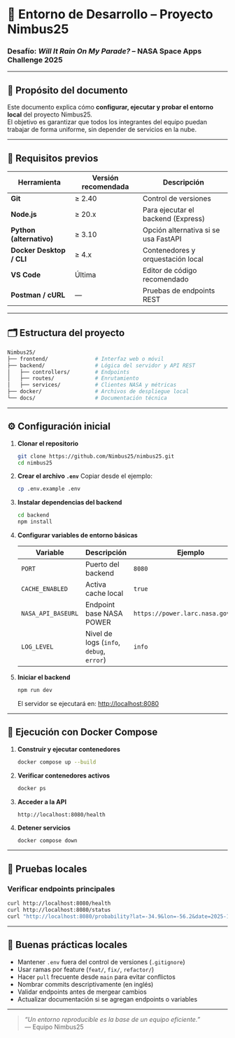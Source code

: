 

# 🧰 Entorno de Desarrollo – Proyecto Nimbus25  
### Desafío: *Will It Rain On My Parade?* – NASA Space Apps Challenge 2025

---

## 🎯 Propósito del documento

Este documento explica cómo **configurar, ejecutar y probar el entorno local** del proyecto Nimbus25.  
El objetivo es garantizar que todos los integrantes del equipo puedan trabajar de forma uniforme, sin depender de servicios en la nube.

---

## 🧩 Requisitos previos

| Herramienta | Versión recomendada | Descripción |
|--------------|--------------------|--------------|
| **Git** | ≥ 2.40 | Control de versiones |
| **Node.js** | ≥ 20.x | Para ejecutar el backend (Express) |
| **Python (alternativo)** | ≥ 3.10 | Opción alternativa si se usa FastAPI |
| **Docker Desktop / CLI** | ≥ 4.x | Contenedores y orquestación local |
| **VS Code** | Última | Editor de código recomendado |
| **Postman / cURL** | — | Pruebas de endpoints REST |

---

## 🗂️ Estructura del proyecto

```bash
Nimbus25/
├── frontend/               # Interfaz web o móvil 
├── backend/                # Lógica del servidor y API REST
│   ├── controllers/        # Endpoints
│   ├── routes/             # Enrutamiento
│   ├── services/           # Clientes NASA y métricas
├── docker/                 # Archivos de despliegue local
└── docs/                   # Documentación técnica
```

---

## ⚙️ Configuración inicial

1. **Clonar el repositorio**
   ```bash
   git clone https://github.com/Nimbus25/nimbus25.git
   cd nimbus25
   ```

2. **Crear el archivo `.env`**
   Copiar desde el ejemplo:
   ```bash
   cp .env.example .env
   ```

3. **Instalar dependencias del backend**
   ```bash
   cd backend
   npm install
   ```

4. **Configurar variables de entorno básicas**

   | Variable | Descripción | Ejemplo |
   |-----------|--------------|----------|
   | `PORT` | Puerto del backend | `8080` |
   | `CACHE_ENABLED` | Activa cache local | `true` |
   | `NASA_API_BASEURL` | Endpoint base NASA POWER | `https://power.larc.nasa.gov/api/` |
   | `LOG_LEVEL` | Nivel de logs (`info`, `debug`, `error`) | `info` |

5. **Iniciar el backend**
   ```bash
   npm run dev
   ```
   El servidor se ejecutará en: [http://localhost:8080](http://localhost:8080)

---

## 🐳 Ejecución con Docker Compose

1. **Construir y ejecutar contenedores**
   ```bash
   docker compose up --build
   ```

2. **Verificar contenedores activos**
   ```bash
   docker ps
   ```

3. **Acceder a la API**
   ```
   http://localhost:8080/health
   ```

4. **Detener servicios**
   ```bash
   docker compose down
   ```

---

## 🧪 Pruebas locales

### Verificar endpoints principales
```bash
curl http://localhost:8080/health
curl http://localhost:8080/status
curl "http://localhost:8080/probability?lat=-34.9&lon=-56.2&date=2025-10-10
```

---

## 🧭 Buenas prácticas locales

- Mantener `.env` fuera del control de versiones (`.gitignore`)  
- Usar ramas por feature (`feat/`, `fix/`, `refactor/`)  
- Hacer `pull` frecuente desde `main` para evitar conflictos  
- Nombrar commits descriptivamente (en inglés)  
- Validar endpoints antes de mergear cambios  
- Actualizar documentación si se agregan endpoints o variables  

---

> *“Un entorno reproducible es la base de un equipo eficiente.”*  
> — Equipo Nimbus25